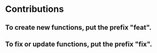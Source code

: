 # Contributions
## To create new functions, put the prefix "feat".
## To fix or update functions, put the prefix "fix".
